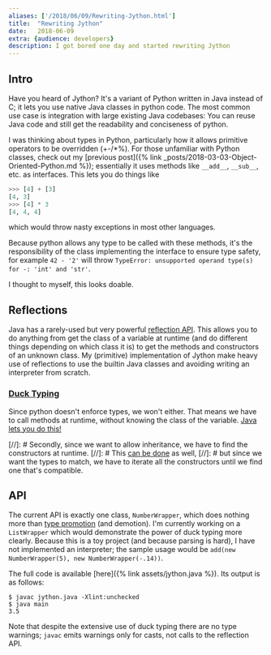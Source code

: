 ```yaml
---
aliases: ['/2018/06/09/Rewriting-Jython.html']
title:	"Rewriting Jython"
date:	2018-06-09
extra: {audience: developers}
description: I got bored one day and started rewriting Jython
---
```


## Intro
Have you heard of Jython? It's a variant of Python written in Java instead of C;
it lets you use native Java classes in python code.
The most common use case is integration with large existing Java codebases:
You can reuse Java code and still get the readability and conciseness of python.

I was thinking about types in Python, particularly how it allows
primitive operators to be overridden (+-/*%). For those unfamiliar with Python classes,
check out my [previous post]({% link _posts/2018-03-03-Object-Oriented-Python.md %});
essentially it uses methods like `__add__`, `__sub__`, etc. as interfaces.
This lets you do things like
```python
>>> [4] + [3]
[4, 3]
>>> [4] * 3
[4, 4, 4]
```
which would throw nasty exceptions in most other languages.

Because python allows any type to be called with these methods, it's the
responsibility of the class implementing the interface to ensure type safety,
for example `42 - '2'` will throw `TypeError: unsupported operand type(s) for -: 'int' and 'str'`.

I thought to myself, this looks doable.

## Reflections
Java has a rarely-used but very powerful [reflection API](https://docs.oracle.com/javase/tutorial/reflect/).
This allows you to do anything from get the class of a variable at runtime
(and do different things depending on which class it is)
to get the methods and constructors of an unknown class.
My (primitive) implementation of Jython make heavy use of reflections to use the
builtin Java classes and avoiding writing an interpreter from scratch.

### [Duck Typing](https://en.wikipedia.org/wiki/Duck_typing)
Since python doesn't enforce types, we won't either. That means we have to call
methods at runtime, without knowing the class of the variable.
[Java lets you do this!](https://docs.oracle.com/javase/8/docs/api/java/lang/Class.html#getMethods--)

[//]: # Secondly, since we want to allow inheritance, we have to find the constructors at runtime.
[//]: # This [can be done](https://docs.oracle.com/javase/8/docs/api/java/lang/Class.html#getConstructors--) as well,
[//]: # but since we want the types to match, we have to iterate all the constructors until we find one that's compatible.

## API
The current API is exactly one class, `NumberWrapper`, which does nothing more than
[type promotion](https://en.wikipedia.org/wiki/Type_conversion#Type_promotion) (and demotion).
I'm currently working on a `ListWrapper` which would demonstrate the power of
duck typing more clearly.
Because this is a toy project (and because parsing is hard), I have not implemented
an interpreter; the sample usage would be `add(new NumberWrapper(5), new NumberWrapper(-.14))`.

The full code is available [here]({% link assets/jython.java %}).
Its output is as follows:
```
$ javac jython.java -Xlint:unchecked
$ java main
3.5
```
Note that despite the extensive use of duck typing there are no type warnings;
`javac` emits warnings only for casts, not calls to the reflection API.
